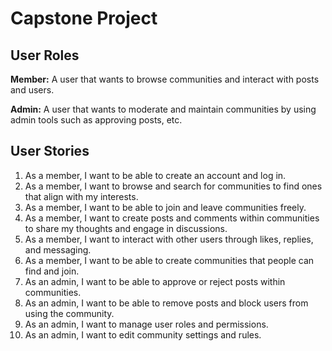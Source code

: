 # Capstone Project
## User Roles
**Member:** A user that wants to browse communities and interact with posts and users.

**Admin:** A user that wants to moderate and maintain communities by using admin tools such as approving posts, etc.

## User Stories
1. As a member, I want to be able to create an account and log in.
2. As a member, I want to browse and search for communities to find ones that align with my interests.
3. As a member, I want to be able to join and leave communities freely.
4. As a member, I want to create posts and comments within communities to share my thoughts and engage in discussions.
5. As a member, I want to interact with other users through likes, replies, and messaging.
6. As a member, I want to be able to create communities that people can find and join.
7. As an admin, I want to be able to approve or reject posts within communities.
8. As an admin, I want to be able to remove posts and block users from using the community.
9. As an admin, I want to manage user roles and permissions.
10. As an admin, I want to edit community settings and rules.